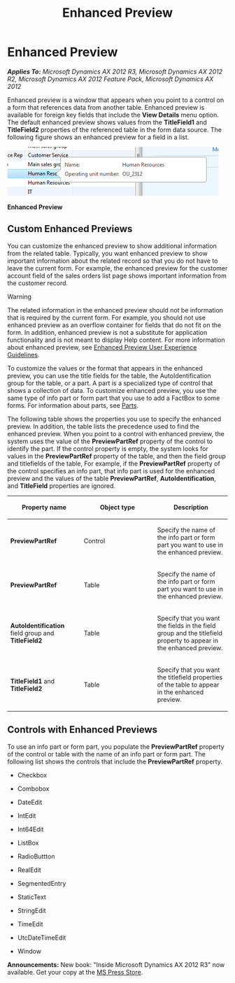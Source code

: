 ﻿---
title: Enhanced Preview
TOCTitle: Enhanced Preview
ms:assetid: 8dacc902-4eea-47d5-a285-fb254ec54bd8
ms:mtpsurl: https://msdn.microsoft.com/en-us/library/Hh129455(v=AX.60)
ms:contentKeyID: 35589806
ms.date: 05/18/2015
mtps_version: v=AX.60
f1_keywords:
- enhanced preview
---

# Enhanced Preview 


_**Applies To:** Microsoft Dynamics AX 2012 R3, Microsoft Dynamics AX 2012 R2, Microsoft Dynamics AX 2012 Feature Pack, Microsoft Dynamics AX 2012_

Enhanced preview is a window that appears when you point to a control on a form that references data from another table. Enhanced preview is available for foreign key fields that include the **View Details** menu option. The default enhanced preview shows values from the **TitleField1** and **TitleField2** properties of the referenced table in the form data source. The following figure shows an enhanced preview for a field in a list.

![Another system-generated enhanced preview](images/Hh129455.EnhancedPreview03(en-us,AX.60).png "Another system-generated enhanced preview")

**Enhanced Preview**

## Custom Enhanced Previews

You can customize the enhanced preview to show additional information from the related table. Typically, you want enhanced preview to show important information about the related record so that you do not have to leave the current form. For example, the enhanced preview for the customer account field of the sales orders list page shows important information from the customer record.


> [!WARNING]
> <P>The related information in the enhanced preview should not be information that is required by the current form. For example, you should not use enhanced preview as an overflow container for fields that do not fit on the form. In addition, enhanced preview is not a substitute for application functionality and is not meant to display Help content. For more information about enhanced preview, see <A href="enhanced-preview-user-experience-guidelines.md">Enhanced Preview User Experience Guidelines</A>.</P>



To customize the values or the format that appears in the enhanced preview, you can use the title fields for the table, the AutoIdentification group for the table, or a part. A part is a specialized type of control that shows a collection of data. To customize enhanced preview, you use the same type of info part or form part that you use to add a FactBox to some forms. For information about parts, see [Parts](parts.md).

The following table shows the properties you use to specify the enhanced preview. In addition, the table lists the precedence used to find the enhanced preview. When you point to a control with enhanced preview, the system uses the value of the **PreviewPartRef** property of the control to identify the part. If the control property is empty, the system looks for values in the **PreviewPartRef** property of the table, and then the field group and titlefields of the table, For example, if the **PreviewPartRef** property of the control specifies an info part, that info part is used for the enhanced preview and the values of the table **PreviewPartRef**, **AutoIdentification**, and **TitleField** properties are ignored.

<table>
<colgroup>
<col style="width: 33%" />
<col style="width: 33%" />
<col style="width: 33%" />
</colgroup>
<thead>
<tr class="header">
<th><p>Property name</p></th>
<th><p>Object type</p></th>
<th><p>Description</p></th>
</tr>
</thead>
<tbody>
<tr class="odd">
<td><p><strong>PreviewPartRef</strong></p></td>
<td><p>Control</p></td>
<td><p>Specify the name of the info part or form part you want to use in the enhanced preview.</p></td>
</tr>
<tr class="even">
<td><p><strong>PreviewPartRef</strong></p></td>
<td><p>Table</p></td>
<td><p>Specify the name of the info part or form part you want to use in the enhanced preview.</p></td>
</tr>
<tr class="odd">
<td><p><strong>AutoIdentification</strong> field group and <strong>TitleField2</strong></p></td>
<td><p>Table</p></td>
<td><p>Specify that you want the fields in the field group and the titlefield property to appear in the enhanced preview.</p></td>
</tr>
<tr class="even">
<td><p><strong>TitleField1</strong> and <strong>TitleField2</strong></p></td>
<td><p>Table</p></td>
<td><p>Specify that you want the titlefield properties of the table to appear in the enhanced preview.</p></td>
</tr>
</tbody>
</table>


## Controls with Enhanced Previews

To use an info part or form part, you populate the **PreviewPartRef** property of the control or table with the name of an info part or form part. The following list shows the controls that include the **PreviewPartRef** property.

  - Checkbox

  - Combobox

  - DateEdit

  - IntEdit

  - Int64Edit

  - ListBox

  - RadioButtton

  - RealEdit

  - SegmentedEntry

  - StaticText

  - StringEdit

  - TimeEdit

  - UtcDateTimeEdit

  - Window

  
**Announcements:** New book: "Inside Microsoft Dynamics AX 2012 R3" now available. Get your copy at the [MS Press Store](https://www.microsoftpressstore.com/store/inside-microsoft-dynamics-ax-2012-r3-9780735685109).

